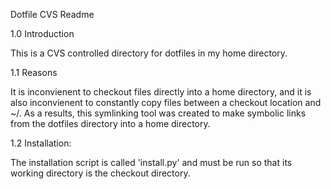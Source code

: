 Dotfile CVS Readme

1.0 Introduction

This is a CVS controlled directory for dotfiles in my home directory.

1.1 Reasons

It is inconvienent to checkout files directly into a home directory,
and it is also inconvienent to constantly copy files between a
checkout location and ~/.  As a results, this symlinking tool was
created to make symbolic links from the dotfiles directory into a home
directory.

1.2 Installation:

The installation script is called 'install.py' and must be run so that
its working directory is the checkout directory.
